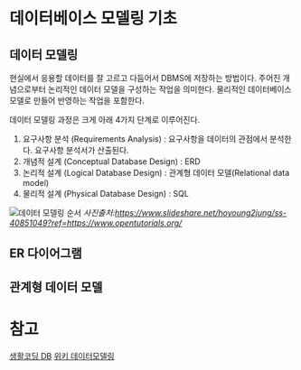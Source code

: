 # 데이터베이스 모델링 기초

## 데이터 모델링
현실에서 응용할 데이터를 잘 고르고 다듬어서 DBMS에 저장하는 방법이다. 주어진 개념으로부터 논리적인 데이터 모델을 구성하는
작업을 의미한다. 물리적인 데이터베이스 모델로 만들어 반영하는 작업을 포함한다.


데이터 모델링 과정은 크게 아래 4가지 단계로 이루어진다.

1. 요구사항 분석 (Requirements Analysis)
   : 요구사항을 데이터의 관점에서 분석한다. 요구사항 분석서가 산출된다.
2. 개념적 설계 (Conceptual Database Design)
   : ERD
3. 논리적 설계 (Logical Database Design)
   : 관계형 데이터 모델(Relational data model)
4. 물리적 설계 (Physical Database Design)
   : SQL

![데이터 모델링 순서](https://image.slidesharecdn.com/1-141028232154-conversion-gate02/95/-4-638.jpg?cb=1414538536)
*사진출처:https://www.slideshare.net/hoyoung2jung/ss-40851049?ref=https://www.opentutorials.org/*

## ER 다이어그램

## 관계형 데이터 모델

# 참고
[생활코딩 DB](https://www.opentutorials.org/module/1256/8377)
[위키 데이터모델링](https://ko.wikipedia.org/wiki/%EB%8D%B0%EC%9D%B4%ED%84%B0_%EB%AA%A8%EB%8D%B8%EB%A7%81)